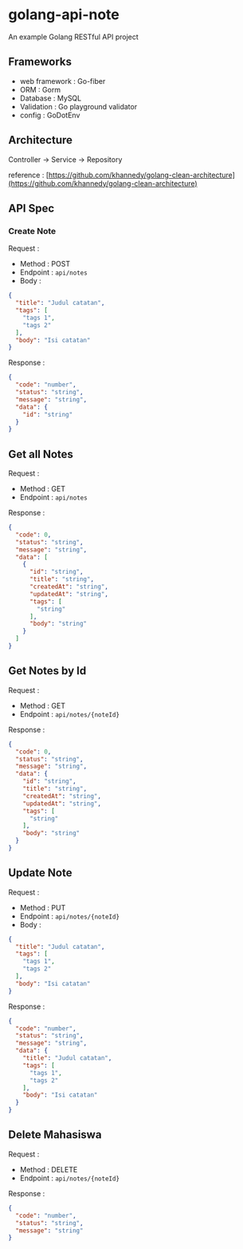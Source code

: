 # golang-api-note
An example Golang RESTful API project

## Frameworks
- web framework : Go-fiber
- ORM : Gorm
- Database : MySQL
- Validation : Go playground validator
- config : GoDotEnv

## Architecture
Controller -> Service -> Repository

reference : [https://github.com/khannedy/golang-clean-architecture](https://github.com/khannedy/golang-clean-architecture)

## API Spec

### Create Note

Request :

- Method : POST
- Endpoint : `api/notes`
- Body :

```json
{
  "title": "Judul catatan",
  "tags": [
    "tags 1",
    "tags 2"
  ],
  "body": "Isi catatan"
}
```

Response :

```json
{
  "code": "number",
  "status": "string",
  "message": "string",
  "data": {
    "id": "string"
  }
}
```

## Get all Notes

Request :

- Method : GET
- Endpoint : `api/notes`

Response :

```json
{
  "code": 0,
  "status": "string",
  "message": "string",
  "data": [
    {
      "id": "string",
      "title": "string",
      "createdAt": "string",
      "updatedAt": "string",
      "tags": [
        "string"
      ],
      "body": "string"
    }
  ]
}
```

## Get Notes by Id

Request :

- Method : GET
- Endpoint : `api/notes/{noteId}`

Response :

```json
{
  "code": 0,
  "status": "string",
  "message": "string",
  "data": {
    "id": "string",
    "title": "string",
    "createdAt": "string",
    "updatedAt": "string",
    "tags": [
      "string"
    ],
    "body": "string"
  }
}
```

## Update Note

Request :

- Method : PUT
- Endpoint : `api/notes/{noteId}`
- Body :

```json
{
  "title": "Judul catatan",
  "tags": [
    "tags 1",
    "tags 2"
  ],
  "body": "Isi catatan"
}
```

Response :

```json
{
  "code": "number",
  "status": "string",
  "message": "string",
  "data": {
    "title": "Judul catatan",
    "tags": [
      "tags 1",
      "tags 2"
    ],
    "body": "Isi catatan"
  }
}
```

## Delete Mahasiswa

Request :

- Method : DELETE
- Endpoint : `api/notes/{noteId}`

Response :

```json
{
  "code": "number",
  "status": "string",
  "message": "string"
}
```
